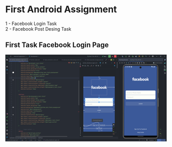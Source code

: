 # First Android Assignment 

1 - Facebook Login Task
<br>
2 - Facebook Post Desing Task


## First Task Facebook Login Page 
![facebook Image](https://github.com/john-safwat/Android-Assignment-1/blob/master/Screenshot%202023-12-13%20212850.png?raw=true)
